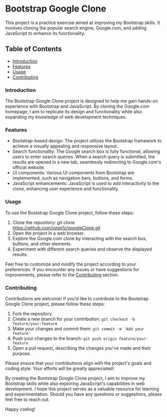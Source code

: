 # Bootstrap Google Clone

This project is a practice exercise aimed at improving my Bootstrap skills. It involves cloning the popular search engine, Google.com, and adding JavaScript to enhance its functionality.

## Table of Contents

- [Introduction](#introduction)
- [Features](#features)
- [Usage](#usage)
- [Contributing](#contributing)

<a name="introduction"></a>
### Introduction

The Bootstrap Google Clone project is designed to help me gain hands-on experience with Bootstrap and JavaScript. By cloning the Google.com homepage, I aim to replicate its design and functionality while also expanding my knowledge of web development techniques.

<a name="features"></a>
### Features

- Bootstrap-based design: The project utilizes the Bootstrap framework to achieve a visually appealing and responsive layout.
- Search functionality: The Google search box is fully functional, allowing users to enter search queries. When a search query is submitted,  the results are opened in a new tab, seamlessly redirecting to Google.com's official website.
- UI components: Various UI components from Bootstrap are implemented, such as navigation bars, buttons, and forms.
- JavaScript enhancements: JavaScript is used to add interactivity to the clone, enhancing user experience and functionality.

<a name="usage"></a>
### Usage

To use the Bootstrap Google Clone project, follow these steps:

1. Clone the repository: git clone https://github.com/ozee1z/googleClone.git
2. Open the project in a web browser.
3. Explore the Google.com clone by interacting with the search box, buttons, and other elements.
4. Experiment with different search queries and observe the displayed results.

Feel free to customize and modify the project according to your preferences. If you encounter any issues or have suggestions for improvements, please refer to the [Contributing](#contributing) section.

<a name="contributing"></a>
### Contributing

Contributions are welcome! If you'd like to contribute to the Bootstrap Google Clone project, please follow these steps:

1. Fork the repository.
2. Create a new branch for your contribution: `git checkout -b feature/your-feature`
3. Make your changes and commit them: `git commit -m 'Add your feature'`
4. Push your changes to the branch: `git push origin feature/your-feature`
5. Open a pull request, describing the changes you've made and their purpose.

Please ensure that your contributions align with the project's goals and coding style. Your efforts will be greatly appreciated!

By creating the Bootstrap Google Clone project, I aim to improve my Bootstrap skills while also exploring JavaScript's capabilities in web development. I hope this project serves as a valuable resource for learning and experimentation. Should you have any questions or suggestions, please feel free to reach out.

Happy coding!





